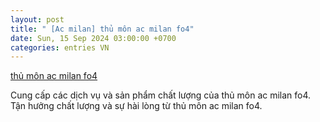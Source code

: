 ```yaml
---
layout: post
title: " [Ac milan] thủ môn ac milan fo4"
date: Sun, 15 Sep 2024 03:00:00 +0700
categories: entries VN
---
```

[thủ môn ac milan fo4](https://nhidong.org.vn/edu/th%E1%BB%A7%20m%C3%B4n%20ac%20milan%20fo4.shtml)

Cung cấp các dịch vụ và sản phẩm chất lượng của thủ môn ac milan fo4. Tận hưởng chất lượng và sự hài lòng từ thủ môn ac milan fo4.️

